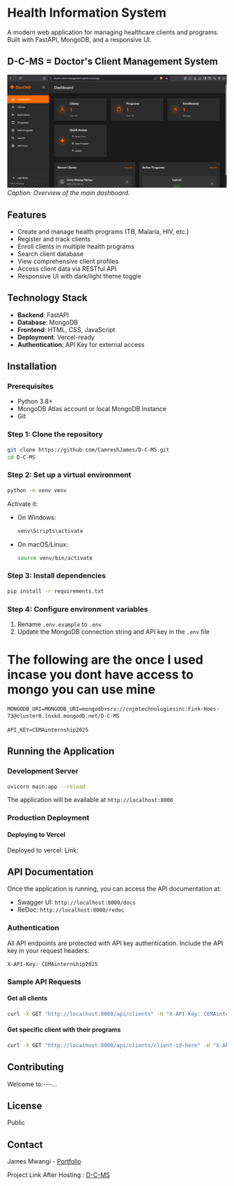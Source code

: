# Health Information System

A modern web application for managing healthcare clients and programs. Built with FastAPI, MongoDB, and a responsive UI.

## D-C-MS = Doctor's Client Management System

![Project Dashboard](https://github.com/CamreshJames/D-C-MS/blob/main/static/img/Dashboard.png)
*Caption: Overview of the main dashboard.*

## Features

- Create and manage health programs (TB, Malaria, HIV, etc.)
- Register and track clients
- Enroll clients in multiple health programs
- Search client database
- View comprehensive client profiles
- Access client data via RESTful API
- Responsive UI with dark/light theme toggle

## Technology Stack

- **Backend**: FastAPI
- **Database**: MongoDB
- **Frontend**: HTML, CSS, JavaScript
- **Deployment**: Vercel-ready
- **Authentication**: API Key for external access

## Installation

### Prerequisites

- Python 3.8+
- MongoDB Atlas account or local MongoDB instance
- Git

### Step 1: Clone the repository

```bash
git clone https://github.com/CamreshJames/D-C-MS.git
cd D-C-MS
```

### Step 2: Set up a virtual environment

```bash
python -m venv venv
```

Activate it:

- On Windows:
  ```bash
  venv\Scripts\activate
  ```
- On macOS/Linux:
  ```bash
  source venv/bin/activate
  ```

### Step 3: Install dependencies

```bash
pip install -r requirements.txt
```

### Step 4: Configure environment variables

1. Rename `.env.example` to `.env`
2. Update the MongoDB connection string and API key in the `.env` file

# The following are the once I used incase you dont have access to mongo you can use mine
```
MONGODB_URI=MONGODB_URI=mongodb+srv://cnjmtechnologiesinc:Fink-Hoes-73@cluster0.lnxkd.mongodb.net/D-C-MS

API_KEY=CEMAinternship2025
```

## Running the Application

### Development Server

```bash
uvicorn main:app --reload
```

The application will be available at `http://localhost:8000`

### Production Deployment

#### Deploying to Vercel

Deployed to vercel:
   Link: 

## API Documentation

Once the application is running, you can access the API documentation at:

- Swagger UI: `http://localhost:8000/docs`
- ReDoc: `http://localhost:8000/redoc`

### Authentication

All API endpoints are protected with API key authentication. Include the API key in your request headers:

```
X-API-Key: CEMAinternship2025
```

### Sample API Requests

#### Get all clients

```bash
curl -X GET "http://localhost:8000/api/clients" -H "X-API-Key: CEMAinternship2025"
```

#### Get specific client with their programs

```bash
curl -X GET "http://localhost:8000/api/clients/client-id-here" -H "X-API-Key: CEMAinternship2025"
```

## Contributing

Welcome to:---...

## License

Public

## Contact

James Mwangi - [Portfolio](https://james-mwangi-njenga.vercel.app/)

Project Link After Hosting : [D-C-MS](https://doctor-client-management-system.vercel.app/)